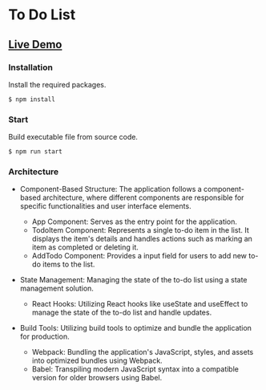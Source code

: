 # To Do List

## [Live Demo](https://sleeponcloud.github.io/to-do-list/)
### Installation

Install the required packages.

```
$ npm install
```

### Start

Build executable file from source code.
```
$ npm run start
```

### Architecture
- Component-Based Structure: The application follows a component-based architecture, where different components are responsible for specific functionalities and user interface elements.
    - App Component: Serves as the entry point for the application.
    - TodoItem Component: Represents a single to-do item in the list. It displays the item's details and handles actions such as marking an item as completed or deleting it.
    - AddTodo Component: Provides a input field for users to add new to-do items to the list.

-  State Management: Managing the state of the to-do list using a state management solution.
   - React Hooks: Utilizing React hooks like useState and useEffect to manage the state of the to-do list and handle updates.

-  Build Tools: Utilizing build tools to optimize and bundle the application for production.
   - Webpack: Bundling the application's JavaScript, styles, and assets into optimized bundles using Webpack.
   - Babel: Transpiling modern JavaScript syntax into a compatible version for older browsers using Babel.



